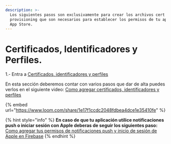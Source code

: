 ```yaml
---
description: >-
  Los siguientes pasos son exclusivamente para crear los archivos cert
  provisioning que son necesarios para establecer los permisos de tu app en la
  App Store.
---
```


# Certificados, Identificadores y Perfiles.

1.- Entra a [Certificados, identificadores y perfiles](https://developer.apple.com/account/resources/identifiers/list/bundleId)

En esta sección deberemos contar con varios pasos que dar de alta puedes verlos en el siguiente video: [Como agregar certificados, identificadores y perfiles](https://www.loom.com/share/1e17f1ccdc2048fdbea4dce1e35410fe)

{% embed url="https://www.loom.com/share/1e17f1ccdc2048fdbea4dce1e35410fe" %}



{% hint style="info" %}
**En caso de que tu aplicación utilice notificaciones push o iniciar sesión con Apple deberas de seguir los siguientes paso:** [Como agregar tus permisos de notificaciones push y inicio de sesión de Apple en Firebase](https://www.loom.com/share/08ec8ff383234c5683299ebd5fb55fc3)
{% endhint %}

